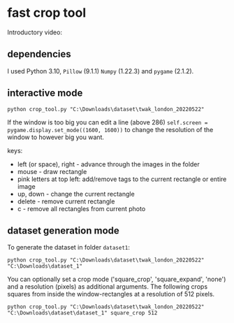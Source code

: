 # fast crop tool

Introductory video:

## dependencies

I used Python 3.10, `Pillow` (9.1.1) `Numpy` (1.22.3) and `pygame` (2.1.2).

## interactive mode

```
python crop_tool.py "C:\Downloads\dataset\twak_london_20220522"
```

If the window is too big you can edit a line (above 286) `self.screen = pygame.display.set_mode((1600, 1600))` to change the resolution of the window to however big you want.

keys:
* left (or space), right - advance through the images in the folder
* mouse - draw rectangle
* pink letters at top left: add/remove tags to the current rectangle or entire image
* up, down - change the current rectangle
* delete - remove current rectangle
* c - remove all rectangles from current photo


## dataset generation mode

To generate the dataset in folder `dataset1`:

```
python crop_tool.py "C:\Downloads\dataset\twak_london_20220522" "C:\Downloads\dataset_1" 
```

You can optionally set a crop mode ('square_crop', 'square_expand', 'none') and a resolution (pixels) as additional arguments. The following crops squares from inside the window-rectangles at a resolution of 512 pixels.
```
python crop_tool.py "C:\Downloads\dataset\twak_london_20220522" "C:\Downloads\dataset\dataset_1" square_crop 512
```
